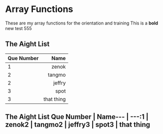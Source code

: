 # Array Functions
These are my array functions for the orientation and training
This is a **bold** new test 555
## The Aight List
|Que Number | Name|
|--- | ---:|
|1 | zenok|
|2 | tangmo|
|2 | jeffry|
|3 | spot|
|3 | that thing|


## The Aight List Que Number | Name--- | ---:1 | zenok2 | tangmo2 | jeffry3 | spot3 | that thing